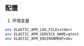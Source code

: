 ## 配置
1. 环境变量
```sh
env ELASTIC_APM_LOG_FILE=stderr
env ELASTIC_APM_SERVICE_NAME=gtest 
env ELASTIC_APM_ENVIRONMENT=dev